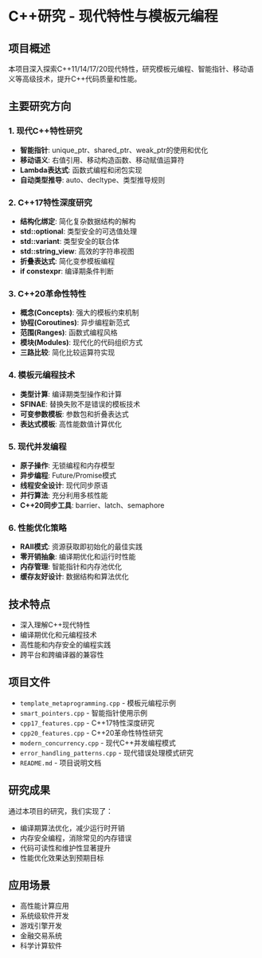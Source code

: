 # C++研究 - 现代特性与模板元编程

## 项目概述

本项目深入探索C++11/14/17/20现代特性，研究模板元编程、智能指针、移动语义等高级技术，提升C++代码质量和性能。

## 主要研究方向

### 1. 现代C++特性研究
- **智能指针**: unique_ptr、shared_ptr、weak_ptr的使用和优化
- **移动语义**: 右值引用、移动构造函数、移动赋值运算符
- **Lambda表达式**: 函数式编程和闭包实现
- **自动类型推导**: auto、decltype、类型推导规则

### 2. C++17特性深度研究
- **结构化绑定**: 简化复杂数据结构的解构
- **std::optional**: 类型安全的可选值处理
- **std::variant**: 类型安全的联合体
- **std::string_view**: 高效的字符串视图
- **折叠表达式**: 简化变参模板编程
- **if constexpr**: 编译期条件判断

### 3. C++20革命性特性
- **概念(Concepts)**: 强大的模板约束机制
- **协程(Coroutines)**: 异步编程新范式
- **范围(Ranges)**: 函数式编程风格
- **模块(Modules)**: 现代化的代码组织方式
- **三路比较**: 简化比较运算符实现

### 4. 模板元编程技术
- **类型计算**: 编译期类型操作和计算
- **SFINAE**: 替换失败不是错误的模板技术
- **可变参数模板**: 参数包和折叠表达式
- **表达式模板**: 高性能数值计算优化

### 5. 现代并发编程
- **原子操作**: 无锁编程和内存模型
- **异步编程**: Future/Promise模式
- **线程安全设计**: 现代同步原语
- **并行算法**: 充分利用多核性能
- **C++20同步工具**: barrier、latch、semaphore

### 6. 性能优化策略
- **RAII模式**: 资源获取即初始化的最佳实践
- **零开销抽象**: 编译期优化和运行时性能
- **内存管理**: 智能指针和内存池优化
- **缓存友好设计**: 数据结构和算法优化

## 技术特点

- 深入理解C++现代特性
- 编译期优化和元编程技术
- 高性能和内存安全的编程实践
- 跨平台和跨编译器的兼容性

## 项目文件

- `template_metaprogramming.cpp` - 模板元编程示例
- `smart_pointers.cpp` - 智能指针使用示例
- `cpp17_features.cpp` - C++17特性深度研究
- `cpp20_features.cpp` - C++20革命性特性研究
- `modern_concurrency.cpp` - 现代C++并发编程模式
- `error_handling_patterns.cpp` - 现代错误处理模式研究
- `README.md` - 项目说明文档

## 研究成果

通过本项目的研究，我们实现了：
- 编译期算法优化，减少运行时开销
- 内存安全编程，消除常见的内存错误
- 代码可读性和维护性显著提升
- 性能优化效果达到预期目标

## 应用场景

- 高性能计算应用
- 系统级软件开发
- 游戏引擎开发
- 金融交易系统
- 科学计算软件
